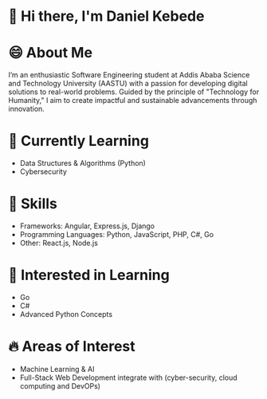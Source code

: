 # 👋 **Hi there, I'm Daniel  Kebede**

# 😄 **About Me**

I’m an enthusiastic Software Engineering student at Addis Ababa Science and Technology University (AASTU) with a passion for developing digital solutions to real-world problems. Guided by the principle of "Technology for Humanity," I aim to create impactful and sustainable advancements through innovation.

# 🌱 **Currently Learning**
+ Data Structures & Algorithms (Python)
+ Cybersecurity 
# **👀 Skills**
+ Frameworks: Angular, Express.js, Django
+ Programming Languages: Python, JavaScript, PHP, C#, Go
+ Other: React.js, Node.js
# 💞️ **Interested in Learning**
+ Go
+ C#
+ Advanced Python Concepts
#  **🔥 Areas of Interest**
+ Machine Learning & AI
+ Full-Stack Web Development integrate with (cyber-security, cloud computing and DevOPs)

